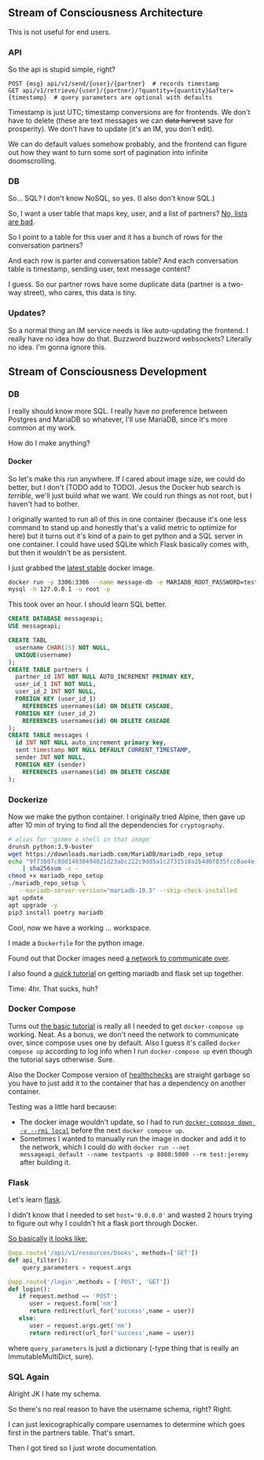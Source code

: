 ## Stream of Consciousness Architecture
This is not useful for end users.

### API
So the api is stupid simple, right?

```
POST {msg} api/v1/send/{user}/{partner}  # records timestamp
GET api/v1/retrieve/{user}/{partner}/?quantity={quantity}&after={timestamp}  # query parameters are optional with defaults
```

Timestamp is just UTC; timestamp conversions are for frontends.
We don't have to delete (these are text messages we can ~~data harvest~~ save for prosperity).
We don't have to update (it's an IM, you don't edit).

We can do default values somehow probably, and the frontend can figure out how they want to turn some sort of pagination into infinite doomscrolling.

### DB
So... SQL? I don't know NoSQL, so yes. (I also don't know SQL.)

So, I want a user table that maps key, user, and a list of partners?
[No, lists are bad](https://stackoverflow.com/questions/3070384/how-to-store-a-list-in-a-column-of-a-database-table).

So I point to a table for this user and it has a bunch of rows for the conversation partners?

And each row is parter and conversation table?
And each conversation table is timestamp, sending user, text message content?

I guess.
So our partner rows have some duplicate data (partner is a two-way street), who cares, this data is tiny.

### Updates?
So a normal thing an IM service needs is like auto-updating the frontend.
I really have no idea how do that. Buzzword buzzword websockets? Literally no idea.
I'm gonna ignore this.

## Stream of Consciousness Development

### DB
I really should know more SQL.
I really have no preference between Postgres and MariaDB so whatever, I'll use MariaDB, since it's more common at my work.

How do I make anything?

#### Docker
So let's make this run anywhere.
If I cared about image size, we could do better, but I don't (TODO add to TODO).
Jesus the Docker hub search is *terrible*, we'll just build what we want.
We could run things as not root, but I haven't had to bother.

I originally wanted to run all of this in one container (because it's one less command to stand up and honestly that's a valid metric to optimize for here) but it turns out it's kind of a pain to get python and a SQL server in one container.
I could have used SQLite which Flask basically comes with, but then it wouldn't be as persistent.

I just grabbed the [latest stable](https://hub.docker.com/_/mariadb) docker image.

```bash
docker run -p 3306:3306 --name message-db -e MARIADB_ROOT_PASSWORD=test -d mariadb:10.5
mysql -h 127.0.0.1 -u root -p
```

This took over an hour. I should learn SQL better.
```sql
CREATE DATABASE messageapi;
USE messageapi;

CREATE TABL
  username CHAR(15) NOT NULL,
  UNIQUE(username)
);
CREATE TABLE partners (
  partner_id INT NOT NULL AUTO_INCREMENT PRIMARY KEY,
  user_id_1 INT NOT NULL,
  user_id_2 INT NOT NULL,
  FOREIGN KEY (user_id_1)
    REFERENCES usernames(id) ON DELETE CASCADE,
  FOREIGN KEY (user_id_2)
    REFERENCES usernames(id) ON DELETE CASCADE
);
CREATE TABLE messages (
  id INT NOT NULL auto_increment primary key,
  sent timestamp NOT NULL DEFAULT CURRENT_TIMESTAMP,
  sender INT NOT NULL,
  FOREIGN KEY (sender)
    REFERENCES usernames(id) ON DELETE CASCADE
);
```

### Dockerize

Now we make the python container.
I originally tried Alpine, then gave up after 10 min of trying to find all the dependencies for `cryptography`.
```bash
# alias for 'gimme a shell in that image'
drunsh python:3.9-buster
wget https://downloads.mariadb.com/MariaDB/mariadb_repo_setup
echo "9f73807c80d14930494021d23abc222c9dd5a1c2731510a2b4d0f835fcc0ae4e mariadb_repo_setup" \
    | sha256sum -c -
chmod +x mariadb_repo_setup
./mariadb_repo_setup \
   --mariadb-server-version="mariadb-10.5" --skip-check-installed
apt update
apt upgrade -y
pip3 install poetry mariadb
```

Cool, now we have a working ... workspace.

I made a `Dockerfile` for the python image.

Found out that Docker images need [a network to communicate over](https://stackoverflow.com/a/42321366/5889131).

I also found a [quick tutorial](https://hackernoon.com/getting-started-with-mariadb-using-docker-python-and-flask-pa1i3ya3) on getting mariadb and flask set up together.

Time: 4hr. That sucks, huh?

### Docker Compose
Turns out [the basic tutorial](https://docs.docker.com/compose/gettingstarted/) is really all I needed to get `docker-compose up` working. Neat.
As a bonus, we don't need the network to communicate over, since compose uses one by default.
Also I guess it's called `docker compose up` according to log info when I run `docker-compose up` even though the tutorial says otherwise. Sure.

Also the Docker Compose version of [healthchecks](https://docs.docker.com/compose/startup-order/) are straight garbage so you have to just add it to the container that has a dependency on another container.

Testing was a little hard because:

* The docker image wouldn't update, so I had to run [`docker-compose down -v --rmi local`](https://github.com/docker/compose/issues/3472#issuecomment-220165334) before the next `docker compose up`.
*  Sometimes I wanted to manually run the image in docker and add it to the network, which I could do with `docker run --net messageapi_default --name testpants -p 8080:5000 --rm test:jeremy` after building it.

### Flask
Let's learn [flask](https://flask.palletsprojects.com/en/2.0.x/tutorial/).

I didn't know that I needed to set `host='0.0.0.0'` and wasted 2 hours trying to figure out why I couldn't hit a flask port through Docker.

[So basically](https://pythonbasics.org/flask-http-methods/) [it looks like:](https://programminghistorian.org/en/lessons/creating-apis-with-python-and-flask)

```python
@app.route('/api/v1/resources/books', methods=['GET'])
def api_filter():
    query_parameters = request.args

@app.route('/login',methods = ['POST', 'GET'])
def login():
   if request.method == 'POST':
      user = request.form['nm']
      return redirect(url_for('success',name = user))
   else:
      user = request.args.get('nm')
      return redirect(url_for('success',name = user))
```
where `query_parameters` is just a dictionary (-type thing that is really an ImmutableMultiDict, sure).



### SQL Again
Alright JK I hate my schema.

So there's no real reason to have the username schema, right? Right.

I can just lexicographically compare usernames to determine which goes first in the partners table.
That's smart.

Then I got tired so I just wrote documentation.


